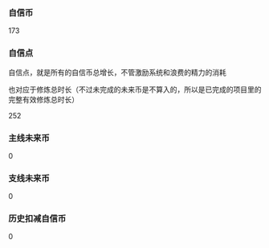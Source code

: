 ### 自信币
173

### 自信点
自信点，就是所有的自信币总增长，不管激励系统和浪费的精力的消耗

也对应于修炼总时长（不过未完成的未来币是不算入的，所以是已完成的项目里的完整有效修炼总时长）

252

### 主线未来币
0

### 支线未来币
0

### 历史扣减自信币
0
